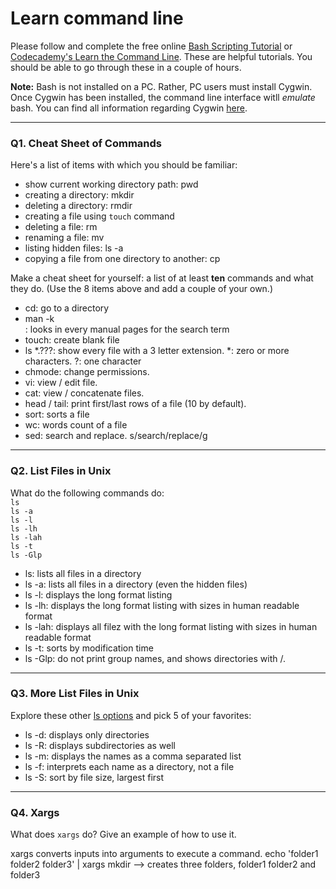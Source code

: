 # Learn command line

Please follow and complete the free online [Bash Scripting Tutorial](https://ryanstutorials.net/bash-scripting-tutorial/) or [Codecademy's Learn the Command Line](https://www.codecademy.com/learn/learn-the-command-line). These are helpful tutorials. You should be able to go through these in a couple of hours.

**Note:** Bash is not installed on a PC. Rather, PC users must install Cygwin. Once Cygwin has been installed, the command line interface witll _emulate_ bash. You can find all information regarding Cygwin [here](https://www.cygwin.com/).

---

### Q1.  Cheat Sheet of Commands  

Here's a list of items with which you should be familiar:  
* show current working directory path: pwd
* creating a directory: mkdir
* deleting a directory: rmdir
* creating a file using `touch` command
* deleting a file: rm
* renaming a file: mv 
* listing hidden files: ls -a
* copying a file from one directory to another: cp

Make a cheat sheet for yourself: a list of at least **ten** commands and what they do.  (Use the 8 items above and add a couple of your own.)  

> > 
- cd: go to a directory
- man -k <search term>: looks in every manual pages for the search term
- touch: create blank file
- ls *.???: show every file with a 3 letter extension. *: zero or more characters. ?: one character
- chmode: change permissions.
- vi: view / edit file. 
- cat: view / concatenate files.
- head / tail: print first/last rows of a file (10 by default).
- sort: sorts a file
- wc: words count of a file
- sed: search and replace. s/search/replace/g

---

### Q2.  List Files in Unix   

What do the following commands do:  
`ls`  
`ls -a`  
`ls -l`  
`ls -lh`  
`ls -lah`  
`ls -t`  
`ls -Glp`  

> > 
- ls: lists all files in a directory
- ls -a: lists all files in a directory (even the hidden files)
- ls -l: displays the long format listing
- ls -lh: displays the long format listing with sizes in human readable format
- ls -lah: displays all filez with the long format listing with sizes in human readable format
- ls -t: sorts by modification time
- ls -Glp: do not print group names, and shows directories with /. 

---

### Q3.  More List Files in Unix  

Explore these other [ls options](http://www.techonthenet.com/unix/basic/ls.php) and pick 5 of your favorites:

> > 
- ls -d: displays only directories
- ls -R: displays subdirectories as well
- ls -m: displays the names as a comma separated list
- ls -f: interprets each name as a directory, not a file
- ls -S: sort by file size, largest first

---

### Q4.  Xargs   

What does `xargs` do? Give an example of how to use it.

> > 
xargs converts inputs into arguments to execute a command. 
echo 'folder1 folder2 folder3' | xargs mkdir --> creates three folders, folder1 folder2 and folder3
 

